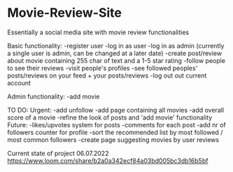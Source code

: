 # Movie-Review-Site
Essentially a social media site with movie review functionalities

Basic functionality:
-register user
-log in as user
-log in as admin (currently a single user is admin, can be changed at a later date)
-create post/review about movie containing 255 char of text and a 1-5 star rating
-follow people to see their reviews
-visit people's profiles
-see followed peoples' posts/reviews on your feed + your posts/reviews
-log out out current account

Admin functionality:
-add movie

TO DO:
  Urgent:
  -add unfollow
  -add page containing all movies
  -add overall score of a movie
  -refine the look of posts and 'add movie' functionality
 Future:
  -likes/upvotes system for posts
  -comments for each post
  -add nr of followers counter for profile
  -sort the recommended list by most followed / most common followers
  -create page suggesting movies by user reviews
  
  Current state of project 06.07.2022
  https://www.loom.com/share/b2a0a342ecf84a03bd005bc3db16b5bf
